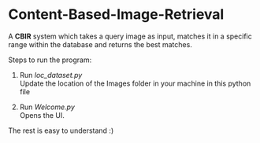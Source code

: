 # Content-Based-Image-Retrieval
A <b>CBIR</b> system which takes a query image as input, matches it in a specific range within the database and returns the best matches.

Steps to run the program:

1. Run <i>loc_dataset.py</i><br>
Update the location of the Images folder in your machine in this python file

2. Run <i>Welcome.py</i><br>
Opens the UI.

The rest is easy to understand :)
